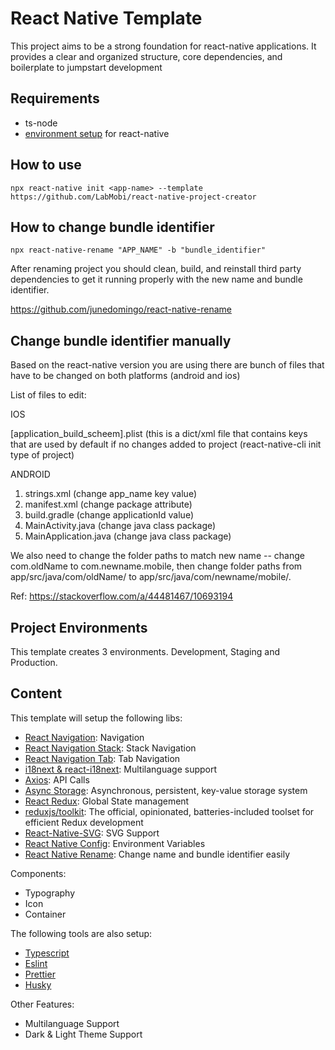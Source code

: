 # React Native Template

This project aims to be a strong foundation for react-native applications. It provides a clear and organized structure, core dependencies, and boilerplate to jumpstart development

## Requirements

- ts-node
- [environment setup](https://reactnative.dev/docs/environment-setup) for
  react-native

## How to use

```
npx react-native init <app-name> --template https://github.com/LabMobi/react-native-project-creator
```

## How to change bundle identifier

```
npx react-native-rename "APP_NAME" -b "bundle_identifier"
```

After renaming project you should clean, build, and reinstall third party dependencies to get it running properly with the new name and bundle identifier.

https://github.com/junedomingo/react-native-rename

## Change bundle identifier manually

Based on the react-native version you are using there are bunch of files that have to be changed on both platforms (android and ios)

List of files to edit:

IOS

[application_build_scheem].plist (this is a dict/xml file that contains keys that are used by default if no changes added to project (react-native-cli init type of project)

ANDROID

1. strings.xml (change app_name key value)
2. manifest.xml (change package attribute)
3. build.gradle (change applicationId value)
4. MainActivity.java (change java class package)
5. MainApplication.java (change java class package)

We also need to change the folder paths to match new name -- change com.oldName to com.newname.mobile, then change folder paths from app/src/java/com/oldName/ to app/src/java/com/newname/mobile/.

Ref: https://stackoverflow.com/a/44481467/10693194

## Project Environments

This template creates 3 environments. Development, Staging and Production.

## Content

This template will setup the following libs:

- [React Navigation](https://reactnavigation.org): Navigation
- [React Navigation Stack](https://reactnavigation.org/docs/hello-react-navigation): Stack Navigation
- [React Navigation Tab](https://reactnavigation.org/docs/tab-based-navigation): Tab Navigation
- [i18next & react-i18next](https://www.i18next.com): Multilanguage support
- [Axios](https://github.com/axios/axios): API Calls
- [Async Storage](https://github.com/react-native-async-storage/async-storage#readme): Asynchronous, persistent, key-value storage system
- [React Redux](https://github.com/reduxjs/react-redux): Global State management
- [reduxjs/toolkit](https://redux-toolkit.js.org): The official, opinionated, batteries-included toolset for efficient Redux development
- [React-Native-SVG](https://github.com/software-mansion/react-native-svg): SVG Support
- [React Native Config](https://github.com/luggit/react-native-config): Environment Variables
- [React Native Rename](https://github.com/junedomingo/react-native-rename): Change name and bundle identifier easily

Components:

- Typography
- Icon
- Container

The following tools are also setup:

- [Typescript](https://www.typescriptlang.org/)
- [Eslint](https://eslint.org/)
- [Prettier](https://prettier.io/)
- [Husky](https://typicode.github.io/husky/#/)

Other Features:

- Multilanguage Support
- Dark & Light Theme Support
